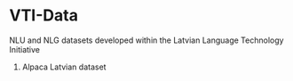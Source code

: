 # VTI-Data
NLU and NLG datasets developed within the Latvian Language Technology Initiative

1. Alpaca Latvian dataset
